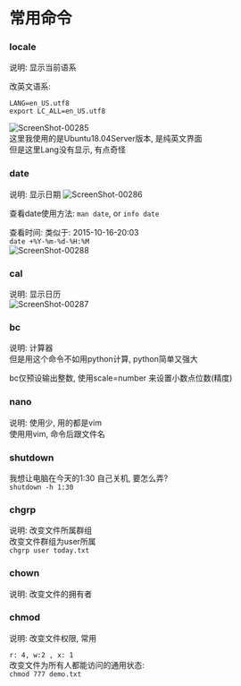 常用命令   
====


### locale   
说明: 显示当前语系

改英文语系:  
```Linux
LANG=en_US.utf8
export LC_ALL=en_US.utf8
```
![ScreenShot-00285](https://github.com/KissMyLady/Python/blob/master/Img/ScreenShot-00285.jpg)   
这里我使用的是Ubuntu18.04Server版本, 是纯英文界面   
但是这里Lang没有显示, 有点奇怪   

### date
说明: 显示日期
![ScreenShot-00286](https://github.com/KissMyLady/Python/blob/master/Img/ScreenShot-00286.jpg)   

查看date使用方法: `man date`, or `info date`   

查看时间: 类似于: 2015-10-16-20:03   
`date +%Y-%m-%d-%H:%M`   
![ScreenShot-00288](https://github.com/KissMyLady/Python/blob/master/Img/ScreenShot-00288.jpg)   


### cal
说明: 显示日历   
![ScreenShot-00287](https://github.com/KissMyLady/Python/blob/master/Img/ScreenShot-00287.jpg)  


### bc
说明: 计算器      
但是用这个命令不如用python计算, python简单又强大   

bc仅预设输出整数, 使用scale=number 来设置小数点位数(精度)  


### nano
说明: 使用少, 用的都是vim    
使用用vim, 命令后跟文件名   


### shutdown  
我想让电脑在今天的1:30 自己关机, 要怎么弄?   
`shutdown -h 1:30`   



### chgrp   
说明: 改变文件所属群组    
改变文件群组为user所属   
`chgrp user today.txt`

### chown   
说明: 改变文件的拥有者   

### chmod   
说明: 改变文件权限, 常用  

`r: 4, w:2 , x: 1`   
改变文件为所有人都能访问的通用状态:   
`chmod 777 demo.txt`    


